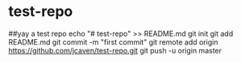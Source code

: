 # test-repo
##yay a test repo
echo "# test-repo" >> README.md
git init
git add README.md
git commit -m "first commit"
git remote add origin https://github.com/jcaven/test-repo.git
git push -u origin master

